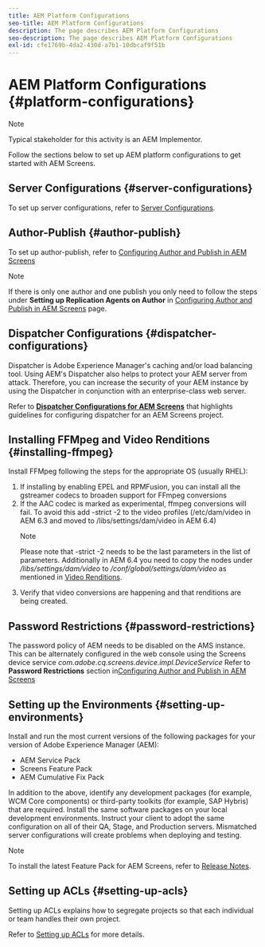 ```yaml
---
title: AEM Platform Configurations
seo-title: AEM Platform Configurations
description: The page describes AEM Platform Configurations
seo-description: The page describes AEM Platform Configurations
exl-id: cfe1769b-4da2-430d-a7b1-10dbcaf9f51b
---
```

# AEM Platform Configurations  {#platform-configurations}

>[!NOTE]
>
>Typical stakeholder for this activity is an AEM Implementor.

Follow the sections below to set up AEM platform configurations to get started with AEM Screens.

## Server Configurations {#server-configurations}

To set up server configurations, refer to [Server Configurations](https://helpx.adobe.com/experience-manager/6-5/screens/using/configuring-screens-introduction.html#ServerConfiguration).

## Author-Publish {#author-publish}

To set up author-publish, refer to [Configuring Author and Publish in AEM Screens](https://helpx.adobe.com/experience-manager/6-5/screens/using/author-and-publish.html)

>[!NOTE]
>
>If there is only one author and one publish you only need to follow the steps under **Setting up Replication Agents on Author** in [Configuring Author and Publish in AEM Screens](https://helpx.adobe.com/experience-manager/6-5/screens/using/author-and-publish.html) page.

## Dispatcher Configurations {#dispatcher-configurations}

Dispatcher is Adobe Experience Manager's caching and/or load balancing tool. Using AEM's Dispatcher also helps to protect your AEM server from attack. Therefore, you can increase the security of your AEM instance by using the Dispatcher in conjunction with an enterprise-class web server.

Refer to **[Dispatcher Configurations for AEM Screens](https://helpx.adobe.com/experience-manager/6-5/screens/using/dispatcher-configurations-aem-screens.html)** that highlights guidelines for configuring dispatcher for an AEM Screens project.

## Installing FFMpeg and Video Renditions {#installing-ffmpeg}

Install FFMpeg following the steps for the appropriate OS (usually RHEL):

1. If installing by enabling EPEL and RPMFusion, you can install all the gstreamer codecs to broaden support for FFmpeg conversions
1. If the AAC codec is marked as experimental, ffmpeg conversions will fail. To avoid this add -strict -2 to the video profiles (/etc/dam/video in AEM 6.3 and moved to /libs/settings/dam/video in AEM 6.4)
   >[!NOTE]
   >
   > Please note that -strict -2 needs to be the last parameters in the list of parameters. Additionally in AEM 6.4 you need to copy the nodes under */libs/settings/dam/video* to */conf/global/settings/dam/video* as mentioned in [Video Renditions](https://helpx.adobe.com/experience-manager/6-5/screens/using/generating-renditions.html).
1. Verify that video conversions are happening and that renditions are being created.

## Password Restrictions {#password-restrictions}

The password policy of AEM needs to be disabled on the AMS instance. This can be alternately configured in the web console using the Screens device service *com.adobe.cq.screens.device.impl.DeviceService*
Refer to **Password Restrictions** section in[Configuring Author and Publish in AEM Screens](https://helpx.adobe.com/experience-manager/6-5/screens/using/author-and-publish.html)

## Setting up the Environments {#setting-up-environments}

Install and run the most current versions of the following packages for your version of Adobe Experience Manager (AEM):

* AEM Service Pack
* Screens Feature Pack
* AEM Cumulative Fix Pack

In addition to the above, identify any development packages (for example, WCM Core
components) or third-party toolkits (for example, SAP Hybris) that are required.
Install the same software packages on your local development environments. Instruct your client to adopt the same configuration on all of their QA, Stage, and Production servers. Mismatched server configurations will create problems when deploying and testing.

>[!NOTE]
>
>To install the latest Feature Pack for AEM Screens, refer to [Release Notes](https://helpx.adobe.com/experience-manager/6-5/screens/user-guide.html?topic=/experience-manager/6-5/screens/morehelp/release-notes.ug.js).

## Setting up ACLs {#setting-up-acls}

Setting up ACLs explains how to segregate projects so that each individual or team handles their own project.

Refer  to [Setting up ACLs](https://helpx.adobe.com/experience-manager/6-5/screens/using/setting-up-acls.html) for more details.
